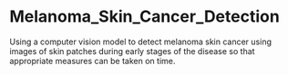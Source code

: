 # Melanoma_Skin_Cancer_Detection
Using a computer vision model to detect melanoma skin cancer using images of skin patches during early stages of the disease so that appropriate measures can be taken on time.
